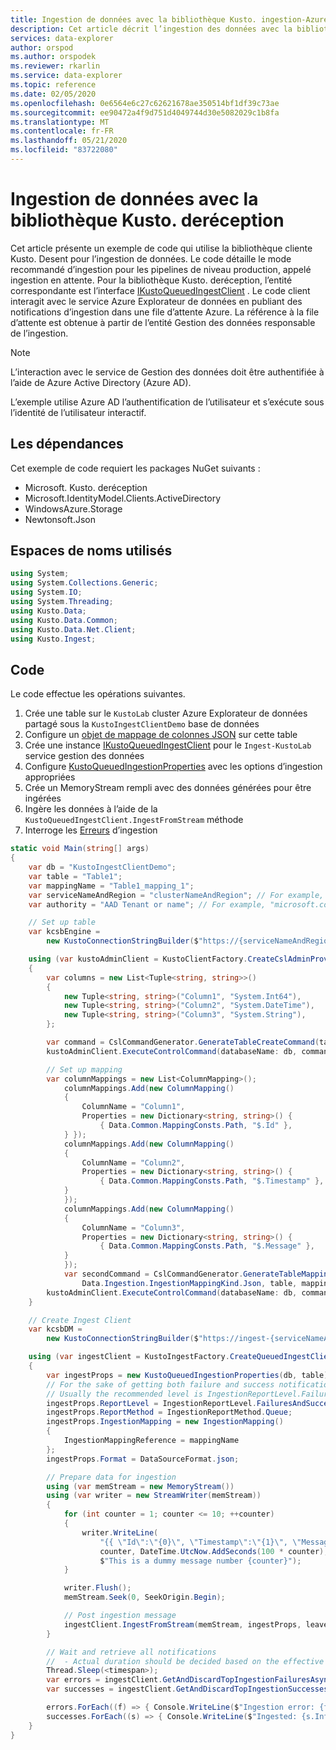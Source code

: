 ```yaml
---
title: Ingestion de données avec la bibliothèque Kusto. ingestion-Azure Explorateur de données
description: Cet article décrit l’ingestion des données avec la bibliothèque Kusto. ingestion d’Azure Explorateur de données.
services: data-explorer
author: orspod
ms.author: orspodek
ms.reviewer: rkarlin
ms.service: data-explorer
ms.topic: reference
ms.date: 02/05/2020
ms.openlocfilehash: 0e6564e6c27c62621678ae350514bf1df39c73ae
ms.sourcegitcommit: ee90472a4f9d751d4049744d30e5082029c1b8fa
ms.translationtype: MT
ms.contentlocale: fr-FR
ms.lasthandoff: 05/21/2020
ms.locfileid: "83722080"
---
```

# <a name="data-ingestion-with-the-kustoingest-library"></a>Ingestion de données avec la bibliothèque Kusto. deréception

Cet article présente un exemple de code qui utilise la bibliothèque cliente Kusto. Desent pour l’ingestion de données. Le code détaille le mode recommandé d’ingestion pour les pipelines de niveau production, appelé ingestion en attente. Pour la bibliothèque Kusto. deréception, l’entité correspondante est l’interface [IKustoQueuedIngestClient](kusto-ingest-client-reference.md#interface-ikustoqueuedingestclient) . Le code client interagit avec le service Azure Explorateur de données en publiant des notifications d’ingestion dans une file d’attente Azure. La référence à la file d’attente est obtenue à partir de l’entité Gestion des données responsable de l’ingestion. 

> [!NOTE]
> L’interaction avec le service de Gestion des données doit être authentifiée à l’aide de Azure Active Directory (Azure AD).

L’exemple utilise Azure AD l’authentification de l’utilisateur et s’exécute sous l’identité de l’utilisateur interactif.

## <a name="dependencies"></a>Les dépendances

Cet exemple de code requiert les packages NuGet suivants :
* Microsoft. Kusto. deréception
* Microsoft.IdentityModel.Clients.ActiveDirectory
* WindowsAzure.Storage
* Newtonsoft.Json

## <a name="namespaces-used"></a>Espaces de noms utilisés

```csharp
using System;
using System.Collections.Generic;
using System.IO;
using System.Threading;
using Kusto.Data;
using Kusto.Data.Common;
using Kusto.Data.Net.Client;
using Kusto.Ingest;
```

## <a name="code"></a>Code

Le code effectue les opérations suivantes.
1. Crée une table sur le `KustoLab` cluster Azure Explorateur de données partagé sous la `KustoIngestClientDemo` base de données
2. Configure un [objet de mappage de colonnes JSON](../../management/create-ingestion-mapping-command.md) sur cette table
3. Crée une instance [IKustoQueuedIngestClient](kusto-ingest-client-reference.md#interface-ikustoqueuedingestclient) pour le `Ingest-KustoLab` service gestion des données
4. Configure [KustoQueuedIngestionProperties](kusto-ingest-client-reference.md#class-kustoqueuedingestionproperties) avec les options d’ingestion appropriées
5. Crée un MemoryStream rempli avec des données générées pour être ingérées
6. Ingère les données à l’aide de la `KustoQueuedIngestClient.IngestFromStream` méthode
7. Interroge les [Erreurs](kusto-ingest-client-status.md#tracking-ingestion-status-kustoqueuedingestclient) d’ingestion

```csharp
static void Main(string[] args)
{
    var db = "KustoIngestClientDemo";
    var table = "Table1";
    var mappingName = "Table1_mapping_1";
    var serviceNameAndRegion = "clusterNameAndRegion"; // For example, "mycluster.westus"
    var authority = "AAD Tenant or name"; // For example, "microsoft.com"

    // Set up table
    var kcsbEngine =
        new KustoConnectionStringBuilder($"https://{serviceNameAndRegion}.kusto.windows.net").WithAadUserPromptAuthentication(authority: $"{authority}");

    using (var kustoAdminClient = KustoClientFactory.CreateCslAdminProvider(kcsbEngine))
    {
        var columns = new List<Tuple<string, string>>()
        {
            new Tuple<string, string>("Column1", "System.Int64"),
            new Tuple<string, string>("Column2", "System.DateTime"),
            new Tuple<string, string>("Column3", "System.String"),
        };

        var command = CslCommandGenerator.GenerateTableCreateCommand(table, columns);
        kustoAdminClient.ExecuteControlCommand(databaseName: db, command: command);

        // Set up mapping
        var columnMappings = new List<ColumnMapping>();
            columnMappings.Add(new ColumnMapping()
            {
                ColumnName = "Column1",
                Properties = new Dictionary<string, string>() {
                    { Data.Common.MappingConsts.Path, "$.Id" },
            } });
            columnMappings.Add(new ColumnMapping()
            {
                ColumnName = "Column2",
                Properties = new Dictionary<string, string>() {
                    { Data.Common.MappingConsts.Path, "$.Timestamp" },
            }
            });
            columnMappings.Add(new ColumnMapping()
            {
                ColumnName = "Column3",
                Properties = new Dictionary<string, string>() {
                    { Data.Common.MappingConsts.Path, "$.Message" },
            }
            });
            var secondCommand = CslCommandGenerator.GenerateTableMappingCreateCommand(
                Data.Ingestion.IngestionMappingKind.Json, table, mappingName, columnMappings);
        kustoAdminClient.ExecuteControlCommand(databaseName: db, command: secondCommand);
    }

    // Create Ingest Client
    var kcsbDM =
        new KustoConnectionStringBuilder($"https://ingest-{serviceNameAndRegion}.kusto.windows.net").WithAadUserPromptAuthentication(authority: $"{authority}");

    using (var ingestClient = KustoIngestFactory.CreateQueuedIngestClient(kcsbDM))
    {
        var ingestProps = new KustoQueuedIngestionProperties(db, table);
        // For the sake of getting both failure and success notifications we set this to IngestionReportLevel.FailuresAndSuccesses
        // Usually the recommended level is IngestionReportLevel.FailuresOnly
        ingestProps.ReportLevel = IngestionReportLevel.FailuresAndSuccesses;
        ingestProps.ReportMethod = IngestionReportMethod.Queue;
        ingestProps.IngestionMapping = new IngestionMapping()
        { 
            IngestionMappingReference = mappingName
        };
        ingestProps.Format = DataSourceFormat.json;

        // Prepare data for ingestion
        using (var memStream = new MemoryStream())
        using (var writer = new StreamWriter(memStream))
        {
            for (int counter = 1; counter <= 10; ++counter)
            {
                writer.WriteLine(
                    "{{ \"Id\":\"{0}\", \"Timestamp\":\"{1}\", \"Message\":\"{2}\" }}",
                    counter, DateTime.UtcNow.AddSeconds(100 * counter),
                    $"This is a dummy message number {counter}");
            }

            writer.Flush();
            memStream.Seek(0, SeekOrigin.Begin);

            // Post ingestion message
            ingestClient.IngestFromStream(memStream, ingestProps, leaveOpen: true);
        }

        // Wait and retrieve all notifications
        //  - Actual duration should be decided based on the effective Ingestion Batching Policy set on the table/database
        Thread.Sleep(<timespan>);
        var errors = ingestClient.GetAndDiscardTopIngestionFailuresAsync().GetAwaiter().GetResult();
        var successes = ingestClient.GetAndDiscardTopIngestionSuccessesAsync().GetAwaiter().GetResult();

        errors.ForEach((f) => { Console.WriteLine($"Ingestion error: {f.Info.Details}"); });
        successes.ForEach((s) => { Console.WriteLine($"Ingested: {s.Info.IngestionSourcePath}"); });
    }
}
```
